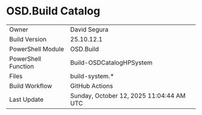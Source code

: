 ﻿# OSD.Build Catalog

| | |
|-|-|
| Owner | David Segura |
| Build Version | 25.10.12.1 |
| PowerShell Module | OSD.Build |
| PowerShell Function | Build-OSDCatalogHPSystem |
| Files | build-system.* |
| Build Workflow | GitHub Actions |
| Last Update | Sunday, October 12, 2025 11:04:44 AM UTC |
